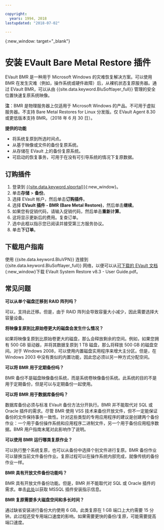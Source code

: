 ```yaml
---

copyright:
  years: 1994, 2018
lastupdated: "2018-07-02"

---
```

{:new_window: target="_blank"}

# 安装 EVault Bare Metal Restore 插件

EVault BMR 是一种用于 Microsoft Windows 的灾难恢复解决方案。可以使用 BMR 在发生灾难（例如，操作系统或硬件故障）后，从裸机状态复原服务器。通过 EVault BMR，可以从由 {{site.data.keyword.BluSoftlayer_full}} 管理的安全位置快速复原系统映像。

**注**：BMR 是物理服务器上仅适用于 Microsoft Windows 的产品。不可用于虚拟服务器。不支持 Bare Metal Restores for Linux 分发版。仅 EVault Agent 8.30 或更低版本支持 BMR。（2018 年 6 月 30 日）。

**提供的功能**

- 将系统复原到所选时间点。
- 从基于映像或文件的备份复原系统。
- 从存储在 EVault 上的备份复原系统。
- 可启动的恢复事务，可用于在没有可引导系统的情况下复原数据。

## 订购插件

1. 登录到 [{{site.data.keyword.slportal}}](https://control.softlayer.com/){:new_window}。
2. 单击**存储** > **备份**。
3. 选择 EVault 帐户，然后单击**订购插件**。
4. 选择 **EVault 插件 - BMR (Bare Metal Restore)**，然后单击**继续**。
5. 如果您有促销代码，请输入促销代码，然后单击**重新计算**。
6. 这将显示更新后的费用。复查订单。
7. 选中此框以指示您已阅读并接受第三方服务协议。 
8. 单击**下订单**。

## 下载用户指南

使用 {{site.data.keyword.BluVPN}} 连接到 {{site.data.keyword.BluSoftlayer_full}} 网络，以便可以从[可下载的 EVault 文档](http://downloads.service.softlayer.com/evault/Documentation/){:new_window}下载 EVault System Restore v8.3 - User Guide.pdf。

## 常见问题

**可以从单个磁盘迁移到 RAID 阵列吗？**

可以，支持此迁移。但是，由于 RAID 阵列会导致容量大小减少，因此需要选择大容量设备。

**将映像复原到比原始卷更大的磁盘会发生什么情况？**

如果将映像复原到比原始卷更大的磁盘，那么会释放剩余的空间。例如，如果您拥有 500 GB 驱动器，并将其数据复原到 1 TB 磁盘，那么将释放 500 GB 的磁盘空间。对于 Windows 2008，可以使用内置磁盘实用程序来增大主分区。但是，在 Windows 2003 中没有类似的内置功能，因此您必须以另一种方式分配空间。

**可以将 BMR 用于定期备份吗？**

BMR 备份不是磁盘映像备份系统，而是系统卷映像备份系统。此系统的目的不是用于定期备份，但是可以与定期备份一起使用。  

**可以将 BMR 用于数据库备份吗？**

数据库备份必须与标准 EVault 备份方法分开执行。BMR 并不能取代对 SQL 或 Oracle 插件的需求。尽管 BMR 使用 VSS 技术来备份开放文件，但不一定能保证备份的文件保持事务一致性。针对这些类型的专用应用程序的建议是创建两个备份作业：一个用于备份操作系统和应用程序二进制文件，另一个用于备份应用程序数据。BMR 用户指南末尾对此影响作了说明。

**可以使用 BMR 运行哪类复原作业？**

可以执行整个系统复原，也可以从备份中选择个别文件进行复原。BMR 备份作业可以替换当前文件备份作业。复原过程可以在操作系统内部完成，就像传统的备份作业一样。

**BMR 具有开放文件备份功能吗？**

BMR 具有开放文件备份功能。但是，BMR 并不能取代对 SQL 或 Oracle 插件的需求。单击[此处](evault-mssql-plugin.html)以获取 MSSQL 插件安装指示信息。

**BMR 复原需要多大磁盘空间和多长时间？**

通过缺省安装进行备份大约使用 6 GB。此类复原在 1 GB 端口上大约需要 15 分钟。此过程还受专用端口速度的影响。如果需要更快的备份/复原，可能需要提高端口速度。
